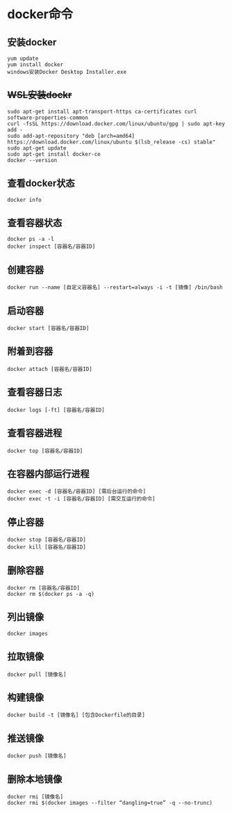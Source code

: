 # docker命令

## 安装docker

```shell
yum update
yum install docker
windows安装Docker Desktop Installer.exe
```

## ~~WSL安装dockr~~

```shell
sudo apt-get install apt-transport-https ca-certificates curl software-properties-common
curl -fsSL https://download.docker.com/linux/ubuntu/gpg | sudo apt-key add -
sudo add-apt-repository "deb [arch=amd64] https://download.docker.com/linux/ubuntu $(lsb_release -cs) stable"
sudo apt-get update
sudo apt-get install docker-ce
docker --version
```

## 查看docker状态

```shell
docker info
```

## 查看容器状态

```shell
docker ps -a -l
docker inspect [容器名/容器ID]
```

## 创建容器

```shell
docker run --name [自定义容器名] --restart=always -i -t [镜像] /bin/bash
```

## 启动容器

```shell
docker start [容器名/容器ID]
```

## 附着到容器

```shell
docker attach [容器名/容器ID]
```

## 查看容器日志

```shell
docker logs [-ft] [容器名/容器ID]
```

## 查看容器进程

```shell
docker top [容器名/容器ID]
```

## 在容器内部运行进程

```shell
docker exec -d [容器名/容器ID] [需后台运行的命令]
docker exec -t -i [容器名/容器ID] [需交互运行的命令]
```

## 停止容器

```shell
docker stop [容器名/容器ID]
docker kill [容器名/容器ID]
```

## 删除容器

```shell
docker rm [容器名/容器ID]
docker rm $(docker ps -a -q)
```

## 列出镜像

```shell
docker images
```

## 拉取镜像

```shell
docker pull [镜像名]
```

## 构建镜像

```shell
docker build -t [镜像名] [包含Dockerfile的目录]
```

## 推送镜像

```shell
docker push [镜像名]
```

## 删除本地镜像

```shell
docker rmi [镜像名]
docker rmi $(docker images --filter “dangling=true” -q --no-trunc)
```

